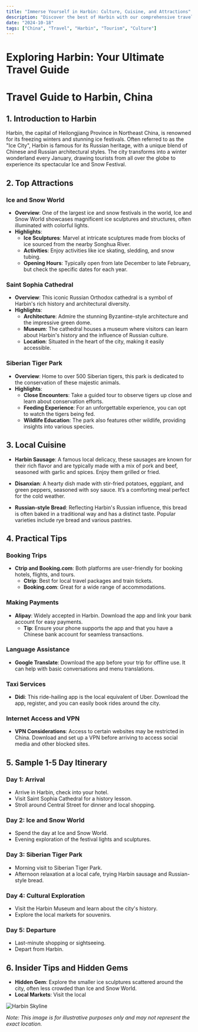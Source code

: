 ```yaml
---
title: "Immerse Yourself in Harbin: Culture, Cuisine, and Attractions"
description: "Discover the best of Harbin with our comprehensive travel guide. Explore top attractions, savor local cuisine, and get insider tips for an unforgettable Chinese adventure."
date: "2024-10-18"
tags: ["China", "Travel", "Harbin", "Tourism", "Culture"]
---
```


# Exploring Harbin: Your Ultimate Travel Guide

# Travel Guide to Harbin, China

## 1. Introduction to Harbin
Harbin, the capital of Heilongjiang Province in Northeast China, is renowned for its freezing winters and stunning ice festivals. Often referred to as the "Ice City", Harbin is famous for its Russian heritage, with a unique blend of Chinese and Russian architectural styles. The city transforms into a winter wonderland every January, drawing tourists from all over the globe to experience its spectacular Ice and Snow Festival.

## 2. Top Attractions

### Ice and Snow World
- **Overview**: One of the largest ice and snow festivals in the world, Ice and Snow World showcases magnificent ice sculptures and structures, often illuminated with colorful lights.
- **Highlights**:
  - **Ice Sculptures**: Marvel at intricate sculptures made from blocks of ice sourced from the nearby Songhua River.
  - **Activities**: Enjoy activities like ice skating, sledding, and snow tubing.
  - **Opening Hours**: Typically open from late December to late February, but check the specific dates for each year.

### Saint Sophia Cathedral
- **Overview**: This iconic Russian Orthodox cathedral is a symbol of Harbin's rich history and architectural diversity.
- **Highlights**:
  - **Architecture**: Admire the stunning Byzantine-style architecture and the impressive green dome.
  - **Museum**: The cathedral houses a museum where visitors can learn about Harbin's history and the influence of Russian culture.
  - **Location**: Situated in the heart of the city, making it easily accessible.

### Siberian Tiger Park
- **Overview**: Home to over 500 Siberian tigers, this park is dedicated to the conservation of these majestic animals.
- **Highlights**:
  - **Close Encounters**: Take a guided tour to observe tigers up close and learn about conservation efforts.
  - **Feeding Experience**: For an unforgettable experience, you can opt to watch the tigers being fed.
  - **Wildlife Education**: The park also features other wildlife, providing insights into various species.

## 3. Local Cuisine

- **Harbin Sausage**: A famous local delicacy, these sausages are known for their rich flavor and are typically made with a mix of pork and beef, seasoned with garlic and spices. Enjoy them grilled or fried.
  
- **Disanxian**: A hearty dish made with stir-fried potatoes, eggplant, and green peppers, seasoned with soy sauce. It’s a comforting meal perfect for the cold weather.
  
- **Russian-style Bread**: Reflecting Harbin's Russian influence, this bread is often baked in a traditional way and has a distinct taste. Popular varieties include rye bread and various pastries.

## 4. Practical Tips

### Booking Trips
- **Ctrip and Booking.com**: Both platforms are user-friendly for booking hotels, flights, and tours.
  - **Ctrip**: Best for local travel packages and train tickets.
  - **Booking.com**: Great for a wide range of accommodations.

### Making Payments
- **Alipay**: Widely accepted in Harbin. Download the app and link your bank account for easy payments.
  - **Tip**: Ensure your phone supports the app and that you have a Chinese bank account for seamless transactions.

### Language Assistance
- **Google Translate**: Download the app before your trip for offline use. It can help with basic conversations and menu translations.

### Taxi Services
- **Didi**: This ride-hailing app is the local equivalent of Uber. Download the app, register, and you can easily book rides around the city.

### Internet Access and VPN
- **VPN Considerations**: Access to certain websites may be restricted in China. Download and set up a VPN before arriving to access social media and other blocked sites.

## 5. Sample 1-5 Day Itinerary

### Day 1: Arrival
- Arrive in Harbin, check into your hotel.
- Visit Saint Sophia Cathedral for a history lesson.
- Stroll around Central Street for dinner and local shopping.

### Day 2: Ice and Snow World
- Spend the day at Ice and Snow World.
- Evening exploration of the festival lights and sculptures.

### Day 3: Siberian Tiger Park
- Morning visit to Siberian Tiger Park.
- Afternoon relaxation at a local cafe, trying Harbin sausage and Russian-style bread.

### Day 4: Cultural Exploration
- Visit the Harbin Museum and learn about the city's history.
- Explore the local markets for souvenirs.

### Day 5: Departure
- Last-minute shopping or sightseeing.
- Depart from Harbin.

## 6. Insider Tips and Hidden Gems
- **Hidden Gem**: Explore the smaller ice sculptures scattered around the city, often less crowded than Ice and Snow World.
- **Local Markets**: Visit the local

<img src="https://source.unsplash.com/1600x900/?Harbin,cityscape" alt="Harbin Skyline" loading="lazy">

*Note: This image is for illustrative purposes only and may not represent the exact location.*

